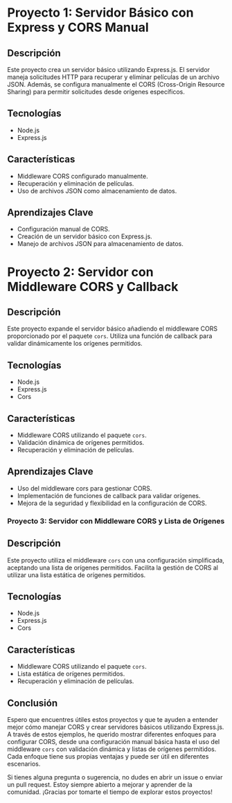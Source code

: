 # Proyecto 1: Servidor Básico con Express y CORS Manual

## Descripción
Este proyecto crea un servidor básico utilizando Express.js. El servidor maneja solicitudes HTTP para recuperar y eliminar películas de un archivo JSON. Además, se configura manualmente el CORS (Cross-Origin Resource Sharing) para permitir solicitudes desde orígenes específicos.

## Tecnologías
- Node.js
- Express.js

## Características
- Middleware CORS configurado manualmente.
- Recuperación y eliminación de películas.
- Uso de archivos JSON como almacenamiento de datos.

## Aprendizajes Clave
- Configuración manual de CORS.
- Creación de un servidor básico con Express.js.
- Manejo de archivos JSON para almacenamiento de datos.

# Proyecto 2: Servidor con Middleware CORS y Callback

## Descripción
Este proyecto expande el servidor básico añadiendo el middleware CORS proporcionado por el paquete `cors`. Utiliza una función de callback para validar dinámicamente los orígenes permitidos.

## Tecnologías
- Node.js
- Express.js
- Cors

## Características
- Middleware CORS utilizando el paquete `cors`.
- Validación dinámica de orígenes permitidos.
- Recuperación y eliminación de películas.

## Aprendizajes Clave
- Uso del middleware cors para gestionar CORS.
- Implementación de funciones de callback para validar orígenes.
- Mejora de la seguridad y flexibilidad en la configuración de CORS.

### Proyecto 3: Servidor con Middleware CORS y Lista de Orígenes

## Descripción
Este proyecto utiliza el middleware `cors` con una configuración simplificada, aceptando una lista de orígenes permitidos. Facilita la gestión de CORS al utilizar una lista estática de orígenes permitidos.

## Tecnologías
- Node.js
- Express.js
- Cors

## Características
- Middleware CORS utilizando el paquete `cors`.
- Lista estática de orígenes permitidos.
- Recuperación y eliminación de películas.

## Conclusión

Espero que encuentres útiles estos proyectos y que te ayuden a entender mejor cómo manejar CORS y crear servidores básicos utilizando Express.js. A través de estos ejemplos, he querido mostrar diferentes enfoques para configurar CORS, desde una configuración manual básica hasta el uso del middleware `cors` con validación dinámica y listas de orígenes permitidos. Cada enfoque tiene sus propias ventajas y puede ser útil en diferentes escenarios.

Si tienes alguna pregunta o sugerencia, no dudes en abrir un issue o enviar un pull request. Estoy siempre abierto a mejorar y aprender de la comunidad. ¡Gracias por tomarte el tiempo de explorar estos proyectos!
